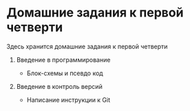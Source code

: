 # Домашние задания к первой четверти
 Здесь хранится домашние задания к первой четверти 

1. Введение в программирование
    + Блок-схемы и псевдо код

2. Введение в контроль версий
    + Написание инструкции к Git

    